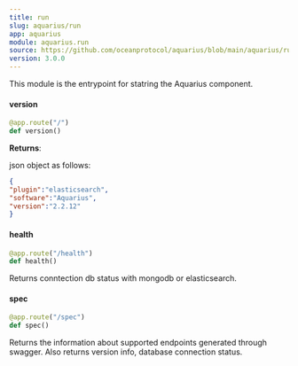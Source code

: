 ```yaml
---
title: run
slug: aquarius/run
app: aquarius
module: aquarius.run
source: https://github.com/oceanprotocol/aquarius/blob/main/aquarius/run.py
version: 3.0.0
---
```

This module is the entrypoint for statring the Aquarius component.

#### version

```python
@app.route("/")
def version()
```

**Returns**:

  json object as follows:
  ```JSON
  {
  "plugin":"elasticsearch",
  "software":"Aquarius",
  "version":"2.2.12"
  }
  ```

#### health

```python
@app.route("/health")
def health()
```

Returns conntection db status with mongodb or elasticsearch.

#### spec

```python
@app.route("/spec")
def spec()
```

Returns the information about supported endpoints generated through swagger. Also returns version info, database connection status.

